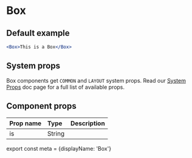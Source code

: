 # Box

## Default example

```.jsx
<Box>This is a Box</Box>
```

## System props

Box components get `COMMON` and `LAYOUT` system props. Read our [System Props](/system-props) doc page for a full list of available props.

## Component props

| Prop name | Type | Description |
| :- | :- | :- |
| is | String |  |

export const meta = {displayName: 'Box'}

